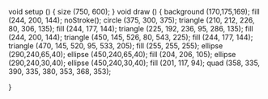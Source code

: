 void setup () {
  size (750, 600);
}
void draw () {
  background (170,175,169);
  fill (244, 200, 144);
  noStroke();
  circle (375, 300, 375);
  triangle (210, 212, 226, 80, 306, 135); 
  fill (244, 177, 144);
  triangle (225, 192, 236, 95, 286, 135);
  fill (244, 200, 144);
  triangle (450, 145, 526, 80, 543, 225);
  fill (244, 177, 144);
  triangle (470, 145, 520, 95, 533, 205);
  fill (255, 255, 255);
  ellipse (290,240,65,40);
  ellipse (450,240,65,40);
  fill (204, 206, 105);
  ellipse (290,240,30,40);
  ellipse (450,240,30,40);
  fill (201, 117, 94);
  quad (358, 335, 390, 335, 380, 353, 368, 353);
  
 
 
}
